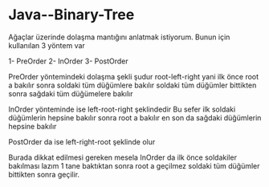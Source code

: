 # Java--Binary-Tree

Ağaçlar üzerinde dolaşma mantığını anlatmak istiyorum.
Bunun için kullanılan 3 yöntem var

1- PreOrder
2- InOrder
3- PostOrder

PreOrder yöntemindeki dolaşma şekli şudur root-left-right yani
ilk önce root a bakılır sonra soldaki tüm düğümlere bakılır soldaki tüm düğümler bittikten sonra sağdaki tüm düğümelere bakılır

InOrder yönteminde ise left-root-right şeklindedir
Bu sefer ilk soldaki düğümlerin hepsine bakılır sonra root a bakılır en son da sağdaki düğümlerin hepsine bakılır

PostOrder da ise left-right-root
şeklinde olur

Burada dikkat edilmesi gereken mesela InOrder da ilk önce soldakiler bakılması lazım 1 tane baktıktan sonra root a geçilmez soldaki tüm düğümler bittikten sonra geçilir.

